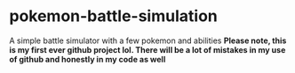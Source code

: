 # pokemon-battle-simulation
A simple battle simulator with a few pokemon and abilities
**Please note, this is my first ever github project lol. There will be a lot of mistakes in my use of github and honestly in my code as well**
